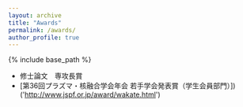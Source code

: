 ```yaml
---
layout: archive
title: "Awards"
permalink: /awards/
author_profile: true
---
```


{% include base_path %}

* 修士論文　専攻長賞
* [第36回プラズマ・核融合学会年会 若手学会発表賞（学生会員部門）])('http://www.jspf.or.jp/award/wakate.html')

